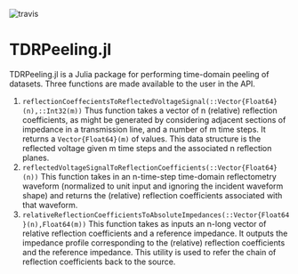 ![travis](https://travis-ci.org/fuzzybear3965/TDRPeeling.jl.svg?branch=master)

TDRPeeling.jl
=============

TDRPeeling.jl is a Julia package for performing time-domain peeling of datasets.
Three functions are made available to the user in the API.

1. `reflectionCoeffecientsToReflectedVoltageSignal(::Vector{Float64}(n),::Int32(m))`
Thus function takes a vector of n (relative) reflection coefficients, as might be
generated by considering adjacent sections of impedance in a transmission line,
and a number of m time steps. It returns a `Vector{Float64}(m)` of values. This
data structure is the reflected voltage given m time steps and the associated n
reflection planes.
1. `reflectedVoltageSignalToReflectionCoefficients(::Vector{Float64}(n))`
This function takes in an n-time-step time-domain reflectometry waveform (normalized to unit
input and ignoring the incident waveform shape) and returns the (relative)
reflection coefficients associated with that waveform.
1. `relativeReflectionCoefficientsToAbsoluteImpedances(::Vector{Float64}(n),Float64(m))`
This function takes as inputs an n-long vector of relative reflection coefficients and a reference
impedance. It outputs the impedance profile corresponding to the (relative) reflection
coefficients and the reference impedance. This utility is used to refer the
chain of reflection coefficients back to the source.

